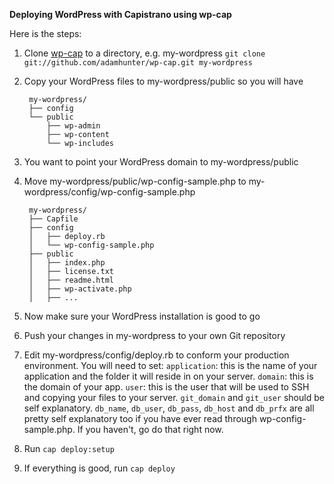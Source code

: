 **Deploying WordPress with Capistrano using wp-cap**

Here is the steps:

1. Clone [wp-cap](http://github.com/adamhunter/wp-cap/) to a directory, e.g. my-wordpress `git clone git://github.com/adamhunter/wp-cap.git my-wordpress`
2. Copy your WordPress files to my-wordpress/public so you will have 

        my-wordpress/
        ├── config
        └── public
            ├── wp-admin
            ├── wp-content
            └── wp-includes

3. You want to point your WordPress domain to my-wordpress/public
4. Move my-wordpress/public/wp-config-sample.php to my-wordpress/config/wp-config-sample.php

        my-wordpress/
        ├── Capfile
        ├── config
        │   ├── deploy.rb
        │   └── wp-config-sample.php
        ├── public
        │   ├── index.php
        │   ├── license.txt
        │   ├── readme.html
        │   ├── wp-activate.php
        │   ├── ...

5. Now make sure your WordPress installation is good to go
6. Push your changes in my-wordpress to your own Git repository
7. Edit my-wordpress/config/deploy.rb to conform your production environment. You will need to set:
`application`: this is the name of your application and the folder it will reside in on your server.
`domain`: this is the domain of your app.
`user`: this is the user that will be used to SSH and copying your files to your server.
`git_domain` and `git_user` should be self explanatory.
`db_name`, `db_user`, `db_pass`, `db_host` and `db_prfx` are all pretty self explanatory too if you have ever read through wp-config-sample.php.  If you haven't, go do that right now.
8. Run `cap deploy:setup`
9. If everything is good, run `cap deploy`
